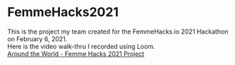 # FemmeHacks2021

This is the project my team created for the FemmeHacks.io 2021 Hackathon on February 6, 2021.<br> 
Here is the video walk-thru I recorded using Loom.<br>
[Around the World - Femme Hacks 2021 Project](https://youtu.be/eA8h9Hm7y8A)
